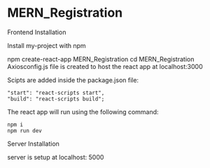 # MERN_Registration

Frontend Installation

Install my-project with npm

  npm create-react-app MERN_Registration
  cd MERN_Registration
Axiosconfig.js file is created to host the react app at localhost:3000

Scipts are added inside the package.json file:

    "start": "react-scripts start",
    "build": "react-scripts build";
The react app will run using the following command:

    npm i 
    npm run dev
Server Installation

server is setup at localhost: 5000
